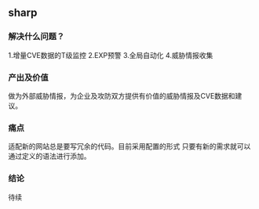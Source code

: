 ## sharp

### 解决什么问题？

1.增量CVE数据的T级监控
2.EXP预警
3.全局自动化
4.威胁情报收集

### 产出及价值

做为外部威胁情报，为企业及攻防双方提供有价值的威胁情报及CVE数据和建议。

### 痛点

适配新的网站总是要写冗余的代码。目前采用配置的形式
只要有新的需求就可以通过定义的语法进行添加。

### 结论
待续
